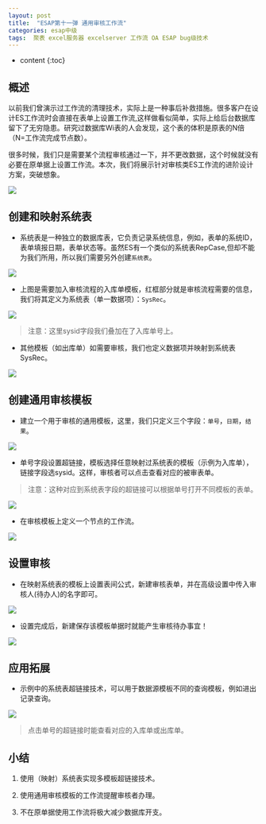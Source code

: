 ```yaml
---
layout: post
title:  "ESAP第十一弹 通用审核工作流"
categories: esap中级
tags:  聚表 excel服务器 excelserver 工作流 OA ESAP bug级技术
---
```


* content
{:toc}

## 概述
以前我们曾演示过工作流的清理技术，实际上是一种事后补救措施。很多客户在设计ES工作流时会直接在表单上设置工作流,这样做看似简单，实际上给后台数据库留下了无穷隐患。研究过数据库Wi表的人会发现，这个表的体积是原表的N倍（N=工作流完成节点数）。

很多时候，我们只是需要某个流程审核通过一下，并不更改数据，这个时候就没有必要在原单据上设置工作流。本次，我们将展示针对审核类ES工作流的进阶设计方案，突破想象。

![](/img/esap11-1.jpg)

## 创建和映射系统表

* 系统表是一种独立的数据库表，它负责记录系统信息，例如，表单的系统ID，表单填报日期，表单状态等。虽然ES有一个类似的系统表RepCase,但却不能为我们所用，所以我们需要另外创建`系统表`。

![](/img/esap11-2.jpg)

* 上图是需要加入审核流程的入库单模板，红框部分就是审核流程需要的信息，我们将其定义为系统表（单一数据项）：`SysRec`。

![](/img/esap11-3.jpg)

> 注意：这里sysid字段我们叠加在了入库单号上。

* 其他模板（如出库单）如需要审核，我们也定义数据项并映射到系统表SysRec。

![](/img/esap11-4.jpg)


## 创建通用审核模板

* 建立一个用于审核的通用模板，这里，我们只定义三个字段：`单号`，`日期`，`结果`。

![](/img/esap11-5.jpg)

* 单号字段设置超链接，模板选择任意映射过系统表的模板（示例为入库单），链接字段选sysid。这样，审核者可以点击查看对应的被审表单。

> 注意：这种对应到系统表字段的超链接可以根据单号打开不同模板的表单。

![](/img/esap11-6.jpg)

* 在审核模板上定义一个节点的工作流。

![](/img/esap11-7.jpg)

## 设置审核

* 在映射系统表的模板上设置表间公式，新建审核表单，并在高级设置中传入审核人(待办人)的名字即可。

![](/img/esap11-8.jpg)

* 设置完成后，新建保存该模板单据时就能产生审核待办事宜！

![](/img/esap11-9.jpg)

## 应用拓展

* 示例中的系统表超链接技术，可以用于数据源模板不同的查询模板，例如进出记录查询。

![](/img/esap11-10.jpg)

> 点击单号的超链接时能查看对应的入库单或出库单。

## 小结

1. 使用（映射）系统表实现多模板超链接技术。

2. 使用通用审核模板的工作流提醒审核者办理。

3. 不在原单据使用工作流将极大减少数据库开支。 